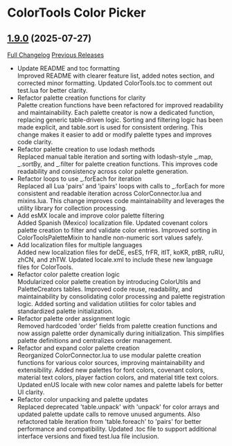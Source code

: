 # ColorTools Color Picker

## [1.9.0](https://github.com/muhmiauwauWOW/ColorTools/tree/1.9.0) (2025-07-27)
[Full Changelog](https://github.com/muhmiauwauWOW/ColorTools/compare/1.8.6...1.9.0) [Previous Releases](https://github.com/muhmiauwauWOW/ColorTools/releases)

- Update README and toc formatting  
    Improved README with clearer feature list, added notes section, and corrected minor formatting. Updated ColorTools.toc to comment out test.lua for better clarity.  
- Refactor palette creation functions for clarity  
    Palette creation functions have been refactored for improved readability and maintainability. Each palette creator is now a dedicated function, replacing generic table-driven logic. Sorting and filtering logic has been made explicit, and table.sort is used for consistent ordering. This change makes it easier to add or modify palette types and improves code clarity.  
- Refactor palette creation to use lodash methods  
    Replaced manual table iteration and sorting with lodash-style \_.map, \_.sortBy, and \_.filter for palette creation functions. This improves code readability and consistency across color palette generation.  
- Refactor loops to use \_.forEach for iteration  
    Replaced all Lua 'pairs' and 'ipairs' loops with calls to \_.forEach for more consistent and readable iteration across ColorConnector.lua and mixins.lua. This change improves code maintainability and leverages the utility library for collection processing.  
- Add esMX locale and improve color palette filtering  
    Added Spanish (Mexico) localization file. Updated covenant colors palette creation to filter and validate color entries. Improved sorting in ColorToolsPaletteMixin to handle non-numeric sort values safely.  
- Add localization files for multiple languages  
    Added new localization files for deDE, esES, frFR, itIT, koKR, ptBR, ruRU, zhCN, and zhTW. Updated locale.xml to include these new language files for ColorTools.  
- Refactor color palette creation logic  
    Modularized color palette creation by introducing ColorUtils and PaletteCreators tables. Improved code reuse, readability, and maintainability by consolidating color processing and palette registration logic. Added sorting and validation utilities for color tables and standardized palette initialization.  
- Refactor palette order assignment logic  
    Removed hardcoded 'order' fields from palette creation functions and now assign palette order dynamically during initialization. This simplifies palette definitions and centralizes order management.  
- Refactor and expand color palette creation  
    Reorganized ColorConnector.lua to use modular palette creation functions for various color sources, improving maintainability and extensibility. Added new palettes for font colors, covenant colors, material text colors, player faction colors, and material title text colors. Updated enUS locale with new color names and palette labels for better UI clarity.  
- Refactor color unpacking and palette updates  
    Replaced deprecated 'table.unpack' with 'unpack' for color arrays and updated palette update calls to remove unused arguments. Also refactored table iteration from 'table.foreach' to 'pairs' for better performance and compatibility. Updated .toc file to support additional interface versions and fixed test.lua file inclusion.  
